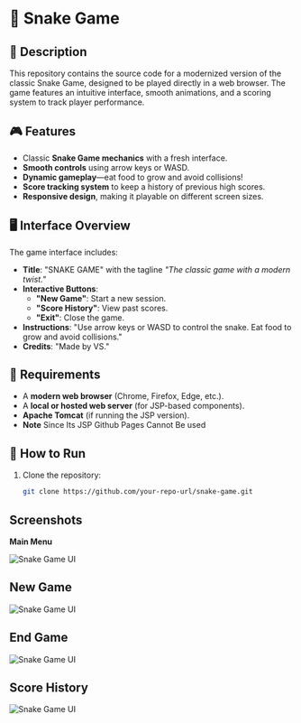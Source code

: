 # 🐍 Snake Game

## 📌 Description
This repository contains the source code for a modernized version of the classic Snake Game, designed to be played directly in a web browser. The game features an intuitive interface, smooth animations, and a scoring system to track player performance.

## 🎮 Features
- Classic **Snake Game mechanics** with a fresh interface.
- **Smooth controls** using arrow keys or WASD.
- **Dynamic gameplay**—eat food to grow and avoid collisions!
- **Score tracking system** to keep a history of previous high scores.
- **Responsive design**, making it playable on different screen sizes.

## 🖥️ Interface Overview
The game interface includes:
- **Title**: "SNAKE GAME" with the tagline *"The classic game with a modern twist."*
- **Interactive Buttons**:
  - **"New Game"**: Start a new session.
  - **"Score History"**: View past scores.
  - **"Exit"**: Close the game.
- **Instructions**: "Use arrow keys or WASD to control the snake. Eat food to grow and avoid collisions."
- **Credits**: "Made by VS."

## 🔧 Requirements
- A **modern web browser** (Chrome, Firefox, Edge, etc.).
- A **local or hosted web server** (for JSP-based components).
- **Apache Tomcat** (if running the JSP version).
- **Note** Since Its JSP Github Pages Cannot Be used 

## 🚀 How to Run
1. Clone the repository:
   ```bash
   git clone https://github.com/your-repo-url/snake-game.git
##  Screenshots 
**Main Menu**

![Snake Game UI](web/Snake_game_pics/Screenshot_5.png)

## New Game 

![Snake Game UI](web/Snake_game_pics/Screenshot_2.png) 

## End Game 

![Snake Game UI](web/Snake_game_pics/Screenshot_3.png)

## Score History

![Snake Game UI](web/Snake_game_pics/Screenshot_4.png)

